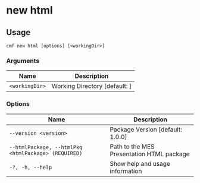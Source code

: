 # new html

<!-- BEGIN USAGE -->

Usage
-----

```
cmf new html [options] [<workingDir>]
```

### Arguments

Name | Description
---- | -----------
`<workingDir>` | Working Directory [default: ]

### Options

Name | Description
---- | -----------
`--version <version>` | Package Version [default: 1.0.0]
`--htmlPackage, --htmlPkg <htmlPackage> (REQUIRED)` | Path to the MES Presentation HTML package
`-?, -h, --help` | Show help and usage information


<!-- END USAGE -->
